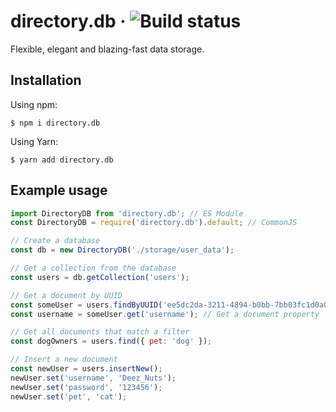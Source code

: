 # directory.db &middot; ![Build status][build]

Flexible, elegant and blazing-fast data storage.

## Installation

Using npm:

```
$ npm i directory.db
```

Using Yarn:

```
$ yarn add directory.db
```

## Example usage

```js
import DirectoryDB from 'directory.db'; // ES Module
const DirectoryDB = require('directory.db').default; // CommonJS

// Create a database
const db = new DirectoryDB('./storage/user_data');

// Get a collection from the database
const users = db.getCollection('users');

// Get a document by UUID
const someUser = users.findByUUID('ee5dc2da-3211-4894-b0bb-7bb03fc1d0a0');
const username = someUser.get('username'); // Get a document property

// Get all documents that match a filter
const dogOwners = users.find({ pet: 'dog' });

// Insert a new document
const newUser = users.insertNew();
newUser.set('username', 'Deez_Nuts');
newUser.set('password', '123456');
newUser.set('pet', 'cat');
```

[build]: https://github.com/ElCholoGamer/directory.db/workflows/Build/badge.svg
